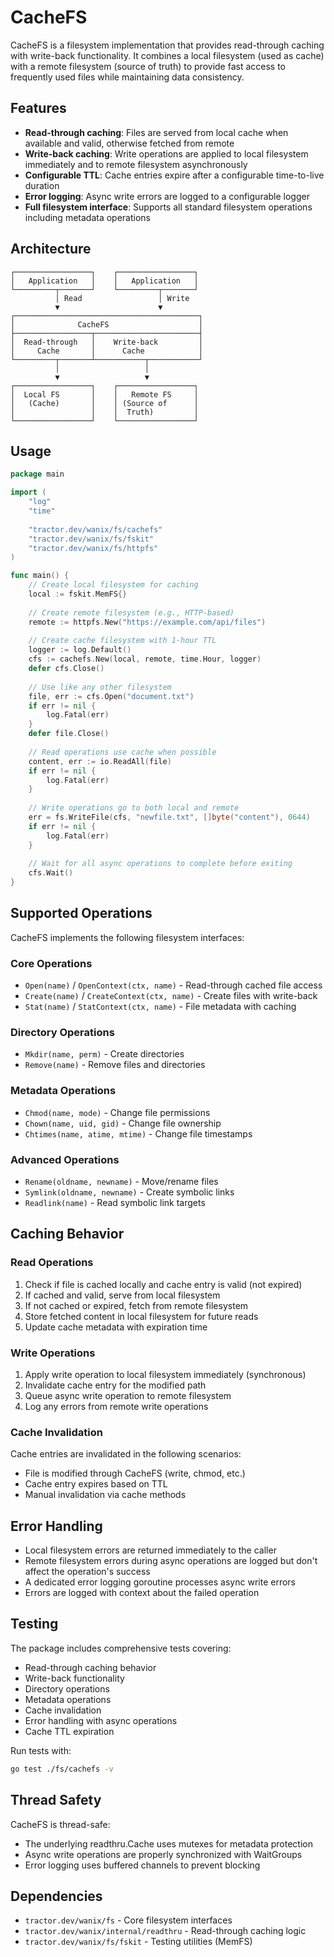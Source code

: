 # CacheFS

CacheFS is a filesystem implementation that provides read-through caching with write-back functionality. It combines a local filesystem (used as cache) with a remote filesystem (source of truth) to provide fast access to frequently used files while maintaining data consistency.

## Features

- **Read-through caching**: Files are served from local cache when available and valid, otherwise fetched from remote
- **Write-back caching**: Write operations are applied to local filesystem immediately and to remote filesystem asynchronously
- **Configurable TTL**: Cache entries expire after a configurable time-to-live duration
- **Error logging**: Async write errors are logged to a configurable logger
- **Full filesystem interface**: Supports all standard filesystem operations including metadata operations

## Architecture

```
┌─────────────────┐    ┌─────────────────┐
│   Application   │    │   Application   │
└─────────┬───────┘    └─────────┬───────┘
          │ Read                 │ Write
          ▼                      ▼
┌─────────────────────────────────────────┐
│              CacheFS                    │
├─────────────────┬───────────────────────┤
│  Read-through   │    Write-back         │
│     Cache       │      Cache            │
└─────────┬───────┴───────────┬───────────┘
          │                   │
          ▼                   ▼
┌─────────────────┐    ┌─────────────────┐
│  Local FS       │    │   Remote FS     │
│   (Cache)       │    │ (Source of      │
│                 │    │  Truth)         │
└─────────────────┘    └─────────────────┘
```

## Usage

```go
package main

import (
    "log"
    "time"
    
    "tractor.dev/wanix/fs/cachefs"
    "tractor.dev/wanix/fs/fskit"
    "tractor.dev/wanix/fs/httpfs"
)

func main() {
    // Create local filesystem for caching
    local := fskit.MemFS{}
    
    // Create remote filesystem (e.g., HTTP-based)
    remote := httpfs.New("https://example.com/api/files")
    
    // Create cache filesystem with 1-hour TTL
    logger := log.Default()
    cfs := cachefs.New(local, remote, time.Hour, logger)
    defer cfs.Close()
    
    // Use like any other filesystem
    file, err := cfs.Open("document.txt")
    if err != nil {
        log.Fatal(err)
    }
    defer file.Close()
    
    // Read operations use cache when possible
    content, err := io.ReadAll(file)
    if err != nil {
        log.Fatal(err)
    }
    
    // Write operations go to both local and remote
    err = fs.WriteFile(cfs, "newfile.txt", []byte("content"), 0644)
    if err != nil {
        log.Fatal(err)
    }
    
    // Wait for all async operations to complete before exiting
    cfs.Wait()
}
```

## Supported Operations

CacheFS implements the following filesystem interfaces:

### Core Operations
- `Open(name)` / `OpenContext(ctx, name)` - Read-through cached file access
- `Create(name)` / `CreateContext(ctx, name)` - Create files with write-back
- `Stat(name)` / `StatContext(ctx, name)` - File metadata with caching

### Directory Operations
- `Mkdir(name, perm)` - Create directories
- `Remove(name)` - Remove files and directories

### Metadata Operations
- `Chmod(name, mode)` - Change file permissions
- `Chown(name, uid, gid)` - Change file ownership
- `Chtimes(name, atime, mtime)` - Change file timestamps

### Advanced Operations
- `Rename(oldname, newname)` - Move/rename files
- `Symlink(oldname, newname)` - Create symbolic links
- `Readlink(name)` - Read symbolic link targets

## Caching Behavior

### Read Operations
1. Check if file is cached locally and cache entry is valid (not expired)
2. If cached and valid, serve from local filesystem
3. If not cached or expired, fetch from remote filesystem
4. Store fetched content in local filesystem for future reads
5. Update cache metadata with expiration time

### Write Operations
1. Apply write operation to local filesystem immediately (synchronous)
2. Invalidate cache entry for the modified path
3. Queue async write operation to remote filesystem
4. Log any errors from remote write operations

### Cache Invalidation
Cache entries are invalidated in the following scenarios:
- File is modified through CacheFS (write, chmod, etc.)
- Cache entry expires based on TTL
- Manual invalidation via cache methods

## Error Handling

- Local filesystem errors are returned immediately to the caller
- Remote filesystem errors during async operations are logged but don't affect the operation's success
- A dedicated error logging goroutine processes async write errors
- Errors are logged with context about the failed operation

## Testing

The package includes comprehensive tests covering:
- Read-through caching behavior
- Write-back functionality
- Directory operations
- Metadata operations
- Cache invalidation
- Error handling with async operations
- Cache TTL expiration

Run tests with:
```bash
go test ./fs/cachefs -v
```

## Thread Safety

CacheFS is thread-safe:
- The underlying readthru.Cache uses mutexes for metadata protection
- Async write operations are properly synchronized with WaitGroups
- Error logging uses buffered channels to prevent blocking

## Dependencies

- `tractor.dev/wanix/fs` - Core filesystem interfaces
- `tractor.dev/wanix/internal/readthru` - Read-through caching logic
- `tractor.dev/wanix/fs/fskit` - Testing utilities (MemFS)
